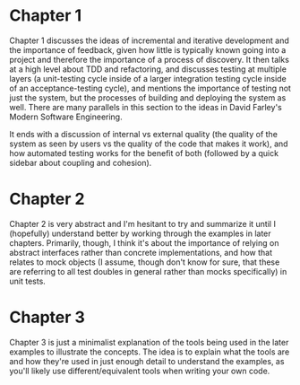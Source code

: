 # Chapter 1

Chapter 1 discusses the ideas of incremental and iterative development and the importance of feedback, given how little is typically known going into a project and therefore the importance of a process of discovery. It then talks at a high level about TDD and refactoring, and discusses testing at multiple layers (a unit-testing cycle inside of a larger integration testing cycle inside of an acceptance-testing cycle), and mentions the importance of testing not just the system, but the processes of building and deploying the system as well. There are many parallels in this section to the ideas in David Farley's Modern Software Engineering.

It ends with a discussion of internal vs external quality (the quality of the system as seen by users vs the quality of the code that makes it work), and how automated testing works for the benefit of both (followed by a quick sidebar about coupling and cohesion).

# Chapter 2

Chapter 2 is very abstract and I'm hesitant to try and summarize it until I (hopefully) understand better by working through the examples in later chapters. Primarily, though, I think it's about the importance of relying on abstract interfaces rather than concrete implementations, and how that relates to mock objects (I assume, though don't know for sure, that these are referring to all test doubles in general rather than mocks specifically) in unit tests.

# Chapter 3

Chapter 3 is just a minimalist explanation of the tools being used in the later examples to illustrate the concepts. The idea is to explain what the tools are and how they're used in just enough detail to understand the examples, as you'll likely use different/equivalent tools when writing your own code.